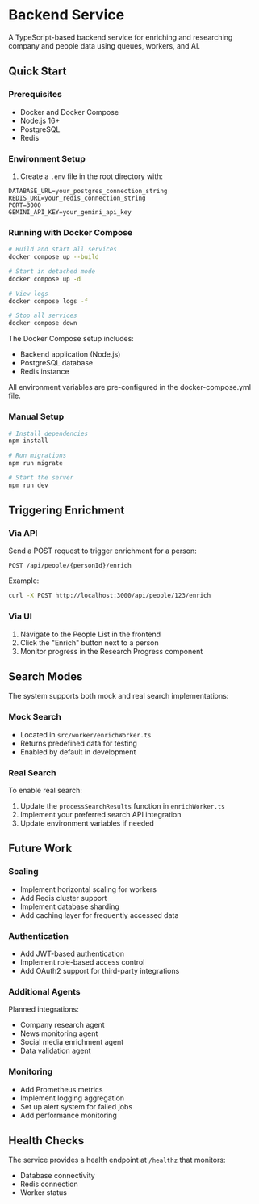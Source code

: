 # Backend Service

A TypeScript-based backend service for enriching and researching company and people data using queues, workers, and AI.

## Quick Start

### Prerequisites
- Docker and Docker Compose
- Node.js 16+
- PostgreSQL
- Redis

### Environment Setup
1. Create a `.env` file in the root directory with:
```
DATABASE_URL=your_postgres_connection_string
REDIS_URL=your_redis_connection_string
PORT=3000
GEMINI_API_KEY=your_gemini_api_key
```

### Running with Docker Compose
```bash
# Build and start all services
docker compose up --build

# Start in detached mode
docker compose up -d

# View logs
docker compose logs -f

# Stop all services
docker compose down
```

The Docker Compose setup includes:
- Backend application (Node.js)
- PostgreSQL database
- Redis instance

All environment variables are pre-configured in the docker-compose.yml file.

### Manual Setup
```bash
# Install dependencies
npm install

# Run migrations
npm run migrate

# Start the server
npm run dev
```

## Triggering Enrichment

### Via API
Send a POST request to trigger enrichment for a person:
```
POST /api/people/{personId}/enrich
```

Example:
```bash
curl -X POST http://localhost:3000/api/people/123/enrich
```

### Via UI
1. Navigate to the People List in the frontend
2. Click the "Enrich" button next to a person
3. Monitor progress in the Research Progress component

## Search Modes

The system supports both mock and real search implementations:

### Mock Search
- Located in `src/worker/enrichWorker.ts`
- Returns predefined data for testing
- Enabled by default in development

### Real Search
To enable real search:
1. Update the `processSearchResults` function in `enrichWorker.ts`
2. Implement your preferred search API integration
3. Update environment variables if needed

## Future Work

### Scaling
- Implement horizontal scaling for workers
- Add Redis cluster support
- Implement database sharding
- Add caching layer for frequently accessed data

### Authentication
- Add JWT-based authentication
- Implement role-based access control
- Add OAuth2 support for third-party integrations

### Additional Agents
Planned integrations:
- Company research agent
- News monitoring agent
- Social media enrichment agent
- Data validation agent

### Monitoring
- Add Prometheus metrics
- Implement logging aggregation
- Set up alert system for failed jobs
- Add performance monitoring

## Health Checks
The service provides a health endpoint at `/healthz` that monitors:
- Database connectivity
- Redis connection
- Worker status
